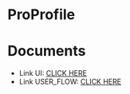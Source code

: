 # ProProfile

# Documents
- Link UI: [CLICK HERE](https://www.figma.com/file/HGRdZQwG9D2skEG1hZr1f3/App-c%C3%A1-nh%C3%A2n?node-id=0%3A1)
- Link USER_FLOW: [CLICK HERE](https://www.figma.com/file/HGRdZQwG9D2skEG1hZr1f3/App-c%C3%A1-nh%C3%A2n?node-id=0%3A1](https://app.flowmapp.com/login?backurl=/projects/287086/userflow/198545/))

